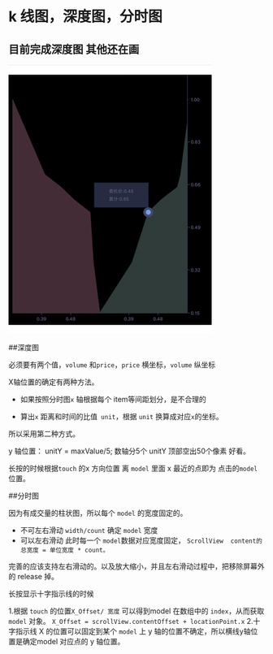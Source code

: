 # k 线图，深度图，分时图

## 目前完成深度图 其他还在画

![深度图](https://github.com/yumengbdw/Kline/blob/master/QDKline/image/deevView.png)



##深度图

必须要有两个值，`volume` 和`price`，`price` 横坐标，`volume` 纵坐标

X轴位置的确定有两种方法。

- 如果按照分时图`x` 轴根据每个 item等间距划分，是不合理的

- 算出`x` 距离和时间的比值` unit`，根据 `unit` 换算成对应`x`的坐标。

所以采用第二种方式。

y 轴位置：
unitY = maxValue/5;
数轴分5个 unitY 顶部空出50个像素 好看。


长按的时候根据``touch`` 的x 方向位置  离 `model` 里面 x 最近的点即为 点击的`model` 位置。



##分时图

因为有成交量的柱状图，所以每个 `model` 的宽度固定的。
- 不可左右滑动 `width/count` 确定 `model` 宽度
- 可以左右滑动 此时每一个 `model`数据对应宽度固定，
``ScrollView  content的总宽度 = 单位宽度 * count。``


完善的应该支持左右滑动的。以及放大缩小，并且左右滑动过程中，把移除屏幕外的 release 掉。


长按显示十字指示线的时候

1.根据 `touch` 的位置`X_Offset/ 宽度` 可以得到model 在数组中的 `index`，从而获取 `model` 对象。
`X_Offset = scrollView.contentOffset + locationPoint.x`
2.十字指示线 X 的位置可以固定到某个 `model` 上
y 轴的位置不确定，所以横线y轴位置是确定model 对应点的 y 轴位置。
